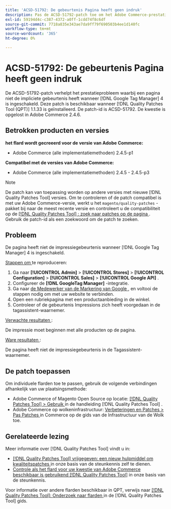 ```yaml
---
title: 'ACSD-51792: De gebeurtenis Pagina heeft geen indruk'
description: Pas de ACSD-51792-patch toe om het Adobe Commerce-prestatieprobleem op te lossen wanneer een pagina niet de impliciete gebeurtenis heeft wanneer Google Tag Manager 4 is ingeschakeld.
exl-id: 59194d4c-c387-4372-a0ff-1cdd74f8c6df
source-git-commit: 7718a835e343ae7da9ff79f690503b4ee1d140fc
workflow-type: tm+mt
source-wordcount: '365'
ht-degree: 0%

---
```


# ACSD-51792: De gebeurtenis Pagina heeft geen indruk

De ACSD-51792-patch verhelpt het prestatieprobleem waarbij een pagina niet de impliciete gebeurtenis heeft wanneer [!DNL Google Tag Manager] 4 is ingeschakeld. Deze patch is beschikbaar wanneer [!DNL Quality Patches Tool (QPT)] 1.1.33 is geïnstalleerd. De patch-id is ACSD-51792. De kwestie is opgelost in Adobe Commerce 2.4.6.

## Betrokken producten en versies

**het flard wordt gecreeerd voor de versie van Adobe Commerce:**

* Adobe Commerce (alle implementatiemethoden) 2.4.5-p1

**Compatibel met de versies van Adobe Commerce:**

* Adobe Commerce (alle implementatiemethoden) 2.4.5 - 2.4.5-p3

>[!NOTE]
>
>De patch kan van toepassing worden op andere versies met nieuwe [!DNL Quality Patches Tool] versies. Om te controleren of de patch compatibel is met uw Adobe Commerce-versie, werkt u het `magento/quality-patches` -pakket bij naar de meest recente versie en controleert u de compatibiliteit op de [[!DNL Quality Patches Tool] : zoek naar patches op de pagina ](https://experienceleague.adobe.com/tools/commerce-quality-patches/index.html?lang=nl-NL) . Gebruik de patch-id als een zoekwoord om de patch te zoeken.

## Probleem

De pagina heeft niet de impressiegebeurtenis wanneer [!DNL Google Tag Manager] 4 is ingeschakeld.

<u> Stappen om </u> te reproduceren:

1. Ga naar **[!UICONTROL Admin]** > **[!UICONTROL Stores]** > **[!UICONTROL Configuration]** > **[!UICONTROL Sales]** > **[!UICONTROL Google API]** .
1. Configureer de **[!DNL GoogleTag Manager]** -integratie.
1. Ga naar [ de Medewerker van de Markering van Google ](https://tagassistant.google.com/), en voltooi de stappen nodig om met uw website te verbinden.
1. Open een rubriekpagina met een productaanbieding in de winkel.
1. Controleer of de gebeurtenis Impressions zich heeft voorgedaan in de tagassistent-waarnemer.

<u> Verwachte resultaten </u>:

De impressie moet beginnen met alle producten op de pagina.

<u> Ware resultaten </u>:

De pagina heeft niet de impressiegebeurtenis in de Tagassistent-waarnemer.

## De patch toepassen

Om individuele flarden toe te passen, gebruik de volgende verbindingen afhankelijk van uw plaatsingsmethode:

* Adobe Commerce of Magento Open Source op locatie: [[!DNL Quality Patches Tool]  > Gebruik ](https://experienceleague.adobe.com/docs/commerce-operations/tools/quality-patches-tool/usage.html?lang=nl-NL) in de handleiding [!DNL Quality Patches Tool] .
* Adobe Commerce op wolkeninfrastructuur: [ Verbeteringen en Patches > Pas Patches ](https://experienceleague.adobe.com/docs/commerce-cloud-service/user-guide/develop/upgrade/apply-patches.html?lang=nl-NL) in Commerce op de gids van de Infrastructuur van de Wolk toe.

## Gerelateerde lezing

Meer informatie over [!DNL Quality Patches Tool] vindt u in:

* [[!DNL Quality Patches Tool]  vrijgegeven: een nieuw hulpmiddel om kwaliteitspatches ](/help/announcements/adobe-commerce-announcements/magento-quality-patches-released-new-tool-to-self-serve-quality-patches.md) in onze basis van de steunkennis zelf te dienen.
* [ Controle als het flard voor uw kwestie van Adobe Commerce beschikbaar is gebruikend  [!DNL Quality Patches Tool]](/help/support-tools/patches-available-in-qpt-tool/check-patch-for-magento-issue-with-magento-quality-patches.md) in onze basis van de steunkennis.

Voor informatie over andere flarden beschikbaar in QPT, verwijs naar [[!DNL Quality Patches Tool]: Onderzoek naar flarden ](https://experienceleague.adobe.com/tools/commerce-quality-patches/index.html?lang=nl-NL) in de [!DNL Quality Patches Tool] gids.

